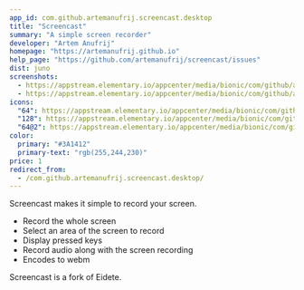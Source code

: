 ```yaml
---
app_id: com.github.artemanufrij.screencast.desktop
title: "Screencast"
summary: "A simple screen recorder"
developer: "Artem Anufrij"
homepage: "https://artemanufrij.github.io"
help_page: "https://github.com/artemanufrij/screencast/issues"
dist: juno
screenshots:
  - https://appstream.elementary.io/appcenter/media/bionic/com/github/artemanufrij.screencast.desktop/2BF3C055346F65DB7E24FCD2CB759912/screenshots/image-1_orig.png
  - https://appstream.elementary.io/appcenter/media/bionic/com/github/artemanufrij.screencast.desktop/2BF3C055346F65DB7E24FCD2CB759912/screenshots/image-2_orig.png
icons:
  "64": https://appstream.elementary.io/appcenter/media/bionic/com/github/artemanufrij.screencast.desktop/2BF3C055346F65DB7E24FCD2CB759912/icons/64x64/com.github.artemanufrij.screencast_com.github.artemanufrij.screencast.png
  "128": https://appstream.elementary.io/appcenter/media/bionic/com/github/artemanufrij.screencast.desktop/2BF3C055346F65DB7E24FCD2CB759912/icons/128x128/com.github.artemanufrij.screencast_com.github.artemanufrij.screencast.png
  "64@2": https://appstream.elementary.io/appcenter/media/bionic/com/github/artemanufrij.screencast.desktop/2BF3C055346F65DB7E24FCD2CB759912/icons/64x64@2/com.github.artemanufrij.screencast_com.github.artemanufrij.screencast.png
color:
  primary: "#3A1412"
  primary-text: "rgb(255,244,230)"
price: 1
redirect_from:
  - /com.github.artemanufrij.screencast.desktop/
---
```


<p>Screencast makes it simple to record your screen.</p>
<ul>
  <li>Record the whole screen</li>
  <li>Select an area of the screen to record</li>
  <li>Display pressed keys</li>
  <li>Record audio along with the screen recording</li>
  <li>Encodes to webm</li>
</ul>
<p>Screencast is a fork of Eidete.</p>